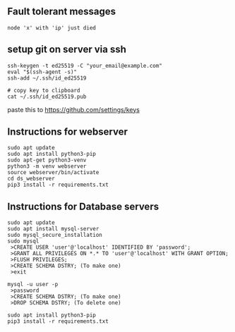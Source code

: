 ## Fault tolerant messages
`node 'x' with 'ip' just died`

## setup git on server via ssh
```
ssh-keygen -t ed25519 -C "your_email@example.com"
eval "$(ssh-agent -s)"
ssh-add ~/.ssh/id_ed25519

# copy key to clipboard
cat ~/.ssh/id_ed25519.pub
```
paste this to https://github.com/settings/keys


## Instructions for webserver
```
sudo apt update
sudo apt install python3-pip
sudo apt-get python3-venv
python3 -m venv webserver
source webserver/bin/activate
cd ds_webserver
pip3 install -r requirements.txt

```


## Instructions for Database servers
```
sudo apt update
sudo apt install mysql-server
sudo mysql_secure_installation
sudo mysql
 >CREATE USER 'user'@'localhost' IDENTIFIED BY 'password';
 >GRANT ALL PRIVILEGES ON *.* TO 'user'@'localhost' WITH GRANT OPTION;
 >FLUSH PRIVILEGES;
 >CREATE SCHEMA DSTRY; (To make one)
 >exit

mysql -u user -p
 >password
 >CREATE SCHEMA DSTRY; (To make one)
 >DROP SCHEMA DSTRY; (To delete one)

sudo apt install python3-pip
pip3 install -r requirements.txt
```
